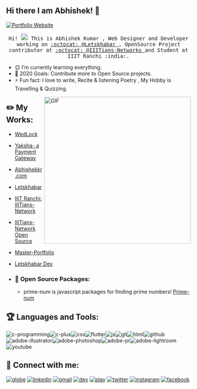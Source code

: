 ## Hi there I am Abhishek! 👋
  [![Portfolio Website](<img src="https://logo.letskhabar.com/git?text1=Letskhabar&text2=HacktoberFest" alt="AbhishekKumar">)](https://vdev.in/@abhishekkr)
<p align="center">
  <samp>
    Hi! <img src="https://github.com/vimalverma558/vimalverma558/blob/v2/img/Hi.gif" width="19px"> This is Abhishek Kumar , Web Designer and Developer working on <a href="https://github.com/letskhabar">:octocat: @Letskhabar </a>, OpenSource Project contributor at  <a href="https://github.com/IIITians-Network">:octocat: @IIITians-Networks </a>and Student at IIIT Ranchi :india:.
    
- 😉 I’m currently learning everything.
- 🥅 2020 Goals: Contribute more to Open Source projects.
- ⚡ Fun fact: I love to write, Recite & listening Poetry , My Hobby is Travelling & Quizzing.
  </samp>
</p>


<img align="right" width="400" alt="GIF" src="https://i.pinimg.com/originals/28/02/00/28020003d4a493c78d8202ba6c35f179.gif" />


## :pencil2: My Works:
- [WedLock](https://wedlock.netlify.app/)
- [Yaksha- a Payment Gateway](https://github.com/Abhishekkr93/Yaksha_a-payment-gateway)
- [Abhishekkr.com](https://vdev.in/@abhishekkr)
- [Letskhabar](https://letskhabar.com)
- [IIIT Ranchi: IIITians-Network](https://ranchi.iiitiansnetwork.com/)
- [IIITians-Network Open Source](https://github.com/IIITians-Network/Open-Source)
- [Master-Portfolio](https://github.com/vimalverma558/master-portfolio)  
- [Letskhabar Dev](https://dev.letskhabar.com)

- ### :robot: Open Source Packages: 
  - prime-num is javascript packages for finding prime numbers! [Prime-num](https://www.npmjs.com/package/prime-num)


 ## :trophy: Languages and Tools: 
<img src="https://logo.letskhabar.com/img/?tool=c-programming" alt="c-programming"><img src="https://logo.letskhabar.com//img/?tool=c-plus" alt="c-plus"><img src="https://logo.letskhabar.com/img/?tool=css" alt="css"><img src="https://logo.letskhabar.com//img/?tool=flutter" alt="flutter"><img src="https://logo.letskhabar.com/img/?tool=js" alt="js"><img src="https://logo.letskhabar.com/img/?tool=git" alt="git"><img src="https://logo.letskhabar.com/img/?tool=html" alt="html"><img src="https://logo.letskhabar.com/img/?tool=github" alt="github"><img src="https://logo.letskhabar.com/img/?tool=adobe-illustrator" alt="adobe-illustrator"><img src="https://logo.letskhabar.com/img/?tool=adobe-photoshop" alt="adobe-photoshop"><img src="https://logo.letskhabar.com/img/?tool=adobe-premiere-pro" alt="adobe-pr"><img src="https://logo.letskhabar.com/img/?tool=adobe-lightroom" alt="adobe-lightroom"><img src="https://logo.letskhabar.com/img/?tool=youtube" alt="youtube">


##  💬 Connect with me:
[<img src="https://logo.letskhabar.com/img/?tool=globe" alt="globe">](https://vdev.in/@abhishekkr)
[<img src="https://logo.letskhabar.com/img/?tool=linkedin" alt="linkedin">](https://www.linkedin.com/in/abhishek-kumar-544057174)
[<img src="https://logo.letskhabar.com/img/?tool=gmail" alt="gmail">](mailto:abhishek.btech.ec18@iiitranchi.ac.in)
[<img src="https://logo.letskhabar.com/img/?tool=dev" alt="dev">](https://dev.to/amazing__ak)
[<img src="https://logo.letskhabar.com/img/?tool=play-button" alt="play">](https://youtube.com/amazingak)
[<img src="https://logo.letskhabar.com/img/?tool=twitter" alt="twitter">](https://twitter.com/amazing__ak)
[<img src="https://logo.letskhabar.com/img/?tool=instagram" alt="instagram">](https://instagram.com/amazing__ak)
[<img src="https://logo.letskhabar.com/img/?tool=facebook" alt="facebook">](https://www.facebook.com/AmazingAK)
